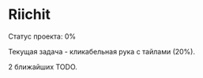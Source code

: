 # Riichit

Статус проекта: 0%

Текущая задача - кликабельная рука с тайлами (20%).

2 ближайших TODO.
